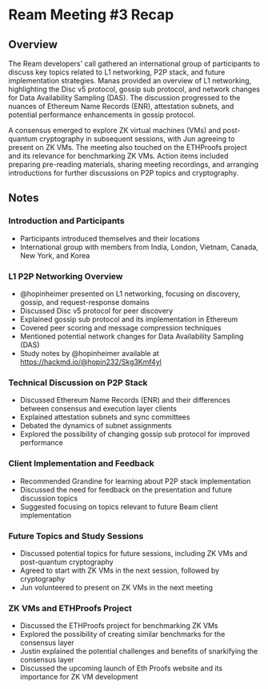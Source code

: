 # Ream Meeting #3 Recap

## Overview

The Ream developers' call gathered an international group of participants to discuss key topics related to L1 networking, P2P stack, and future implementation strategies. Manas provided an overview of L1 networking, highlighting the Disc v5 protocol, gossip sub protocol, and network changes for Data Availability Sampling (DAS). The discussion progressed to the nuances of Ethereum Name Records (ENR), attestation subnets, and potential performance enhancements in gossip protocol.

A consensus emerged to explore ZK virtual machines (VMs) and post-quantum cryptography in subsequent sessions, with Jun agreeing to present on ZK VMs. The meeting also touched on the ETHProofs project and its relevance for benchmarking ZK VMs. Action items included preparing pre-reading materials, sharing meeting recordings, and arranging introductions for further discussions on P2P topics and cryptography.

## Notes

### Introduction and Participants
- Participants introduced themselves and their locations
- International group with members from India, London, Vietnam, Canada, New York, and Korea

### L1 P2P Networking Overview
- @hopinheimer presented on L1 networking, focusing on discovery, gossip, and request-response domains
- Discussed Disc v5 protocol for peer discovery
- Explained gossip sub protocol and its implementation in Ethereum
- Covered peer scoring and message compression techniques
- Mentioned potential network changes for Data Availability Sampling (DAS)
- Study notes by @hopinheimer available at https://hackmd.io/@hopin232/Skg3Kmf4yl
️
### Technical Discussion on P2P Stack
- Discussed Ethereum Name Records (ENR) and their differences between consensus and execution layer clients
- Explained attestation subnets and sync committees
- Debated the dynamics of subnet assignments
- Explored the possibility of changing gossip sub protocol for improved performance

### Client Implementation and Feedback
- Recommended Grandine for learning about P2P stack implementation
- Discussed the need for feedback on the presentation and future discussion topics
- Suggested focusing on topics relevant to future Beam client implementation

### Future Topics and Study Sessions
- Discussed potential topics for future sessions, including ZK VMs and post-quantum cryptography
- Agreed to start with ZK VMs in the next session, followed by cryptography
- Jun volunteered to present on ZK VMs in the next meeting

### ZK VMs and ETHProofs Project
- Discussed the ETHProofs project for benchmarking ZK VMs
- Explored the possibility of creating similar benchmarks for the consensus layer
- Justin explained the potential challenges and benefits of snarkifying the consensus layer
- Discussed the upcoming launch of Eth Proofs website and its importance for ZK VM development